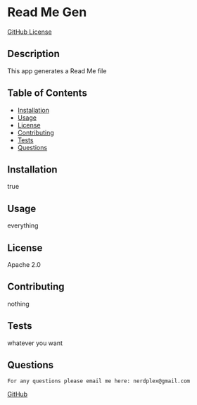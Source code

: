 
  # Read Me Gen

  [GitHub License](www.google.com)
  
  ## Description

  This app generates a Read Me file

  ## Table of Contents

  * [Installation](#installation)
  * [Usage](#usage)
  * [License](#license)
  * [Contributing](#contributing)
  * [Tests](#tests)
  * [Questions](#questions)
  
  ## Installation

  true

  ## Usage

  everything

  ## License

  Apache 2.0

  ## Contributing

  nothing

  ## Tests

  whatever you want

  ## Questions
    For any questions please email me here: nerdplex@gmail.com

  [GitHub](https://github.com/angelfloreschicago)

